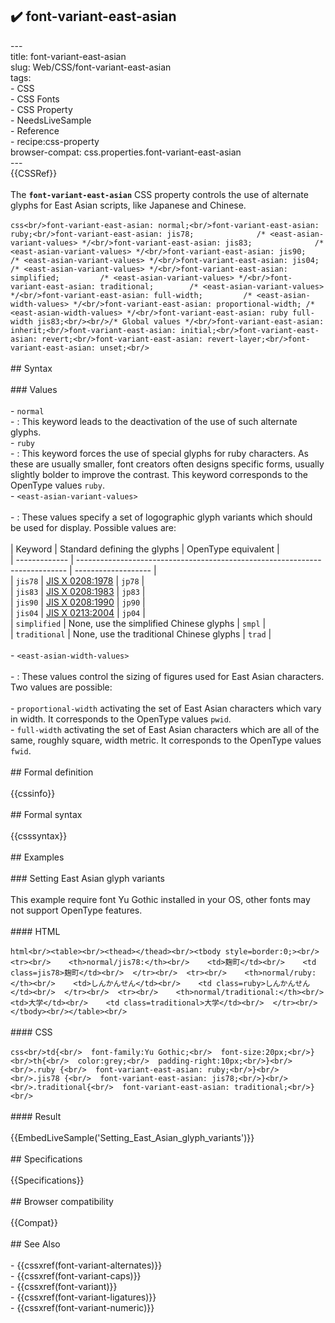 ## ✔️ font-variant-east-asian 
 ---<br/>title: font-variant-east-asian<br/>slug: Web/CSS/font-variant-east-asian<br/>tags:<br/>  - CSS<br/>  - CSS Fonts<br/>  - CSS Property<br/>  - NeedsLiveSample<br/>  - Reference<br/>  - recipe:css-property<br/>browser-compat: css.properties.font-variant-east-asian<br/>---<br/>{{CSSRef}}<br/><br/>The **`font-variant-east-asian`** CSS property controls the use of alternate glyphs for East Asian scripts, like Japanese and Chinese.<br/><br/>```css<br/>font-variant-east-asian: normal;<br/>font-variant-east-asian: ruby;<br/>font-variant-east-asian: jis78;              /* <east-asian-variant-values> */<br/>font-variant-east-asian: jis83;              /* <east-asian-variant-values> */<br/>font-variant-east-asian: jis90;              /* <east-asian-variant-values> */<br/>font-variant-east-asian: jis04;              /* <east-asian-variant-values> */<br/>font-variant-east-asian: simplified;         /* <east-asian-variant-values> */<br/>font-variant-east-asian: traditional;        /* <east-asian-variant-values> */<br/>font-variant-east-asian: full-width;         /* <east-asian-width-values> */<br/>font-variant-east-asian: proportional-width; /* <east-asian-width-values> */<br/>font-variant-east-asian: ruby full-width jis83;<br/><br/>/* Global values */<br/>font-variant-east-asian: inherit;<br/>font-variant-east-asian: initial;<br/>font-variant-east-asian: revert;<br/>font-variant-east-asian: revert-layer;<br/>font-variant-east-asian: unset;<br/>```<br/><br/>## Syntax<br/><br/>### Values<br/><br/>- `normal`<br/>  - : This keyword leads to the deactivation of the use of such alternate glyphs.<br/>- `ruby`<br/>  - : This keyword forces the use of special glyphs for ruby characters. As these are usually smaller, font creators often designs specific forms, usually slightly bolder to improve the contrast. This keyword corresponds to the OpenType values `ruby`.<br/>- `<east-asian-variant-values>`<br/><br/>  - : These values specify a set of logographic glyph variants which should be used for display. Possible values are:<br/><br/>    | Keyword       | Standard defining the glyphs                                                | OpenType equivalent |<br/>    | ------------- | --------------------------------------------------------------------------- | ------------------- |<br/>    | `jis78`       | [JIS X 0208:1978](https://en.wikipedia.org/wiki/JIS_X_0208#First_standard)  | `jp78`              |<br/>    | `jis83`       | [JIS X 0208:1983](https://en.wikipedia.org/wiki/JIS_X_0208#Second_standard) | `jp83`              |<br/>    | `jis90`       | [JIS X 0208:1990](https://en.wikipedia.org/wiki/JIS_X_0208#Third_standard)  | `jp90`              |<br/>    | `jis04`       | [JIS X 0213:2004](https://en.wikipedia.org/wiki/JIS_X_0213)                 | `jp04`              |<br/>    | `simplified`  | None, use the simplified Chinese glyphs                                     | `smpl`              |<br/>    | `traditional` | None, use the traditional Chinese glyphs                                    | `trad`              |<br/><br/>- `<east-asian-width-values>`<br/><br/>  - : These values control the sizing of figures used for East Asian characters. Two values are possible:<br/><br/>    - `proportional-width` activating the set of East Asian characters which vary in width. It corresponds to the OpenType values `pwid`.<br/>    - `full-width` activating the set of East Asian characters which are all of the same, roughly square, width metric. It corresponds to the OpenType values `fwid`.<br/><br/>## Formal definition<br/><br/>{{cssinfo}}<br/><br/>## Formal syntax<br/><br/>{{csssyntax}}<br/><br/>## Examples<br/><br/>### Setting East Asian glyph variants<br/><br/>This example require font Yu Gothic installed in your OS, other fonts may not support OpenType features.<br/><br/>#### HTML<br/><br/>```html<br/><table><br/><thead></thead><br/><tbody style=border:0;><br/>  <tr><br/>    <th>normal/jis78:</th><br/>    <td>麹町</td><br/>    <td class=jis78>麹町</td><br/>  </tr><br/>  <tr><br/>    <th>normal/ruby:</th><br/>    <td>しんかんせん</td><br/>    <td class=ruby>しんかんせん</td><br/>  </tr><br/>  <tr><br/>    <th>normal/traditional:</th><br/>    <td>大学</td><br/>    <td class=traditional>大学</td><br/>  </tr><br/></tbody><br/></table><br/>```<br/><br/>#### CSS<br/><br/>```css<br/>td{<br/>  font-family:Yu Gothic;<br/>  font-size:20px;<br/>}<br/>th{<br/>  color:grey;<br/>  padding-right:10px;<br/>}<br/><br/>.ruby {<br/>  font-variant-east-asian: ruby;<br/>}<br/><br/>.jis78 {<br/>  font-variant-east-asian: jis78;<br/>}<br/><br/>.traditional{<br/>  font-variant-east-asian: traditional;<br/>}<br/>```<br/><br/>#### Result<br/><br/>{{EmbedLiveSample('Setting_East_Asian_glyph_variants')}}<br/><br/>## Specifications<br/><br/>{{Specifications}}<br/><br/>## Browser compatibility<br/><br/>{{Compat}}<br/><br/>## See Also<br/><br/>- {{cssxref(font-variant-alternates)}}<br/>- {{cssxref(font-variant-caps)}}<br/>- {{cssxref(font-variant)}}<br/>- {{cssxref(font-variant-ligatures)}}<br/>- {{cssxref(font-variant-numeric)}}<br/>